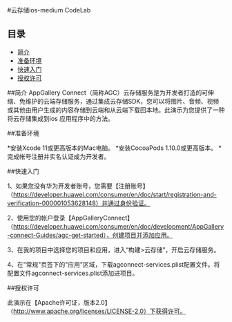 #云存储ios-medium CodeLab


## 目录

- [简介](#简介)
- [准备环境](#准备环境)
- [快速入门](#快速入门)
- [授权许可](#授权许可)  

##简介
AppGallery Connect（简称AGC）云存储服务是为开发者打造的可伸缩、免维护的云端存储服务，通过集成云存储SDK，您可以将图片、音频、视频或其他由用户生成的内容存储到云端和从云端下载回本地。此演示为您提供了一种将云存储集成到ios 应用程序中的方法。

##准备环境

*安装Xcode 11或更高版本的Mac电脑。
*安装CocoaPods 1.10.0或更高版本。
*完成帐号注册并实名认证成为开发者。

##快速入门

1、如果您没有华为开发者账号，您需要【注册账号】（https://developer.huawei.com/consumer/en/doc/start/registration-and-verification-000001053628148）并通过身份验证。

2、使用您的帐户登录【AppGalleryConnect】（https://developer.huawei.com/consumer/en/doc/development/AppGallery-connect-Guides/agc-get-started），创建项目并添加应用。

3、在我的项目中选择您的项目和应用，进入“构建>云存储”，开启云存储服务。

4、在"常规"页签下的"应用"区域，下载agconnect-services.plist配置文件。将配置文件agconnect-services.plist添加进项目。



##授权许可

此演示在【Apache许可证，版本2.0】（http://www.apache.org/licenses/LICENSE-2.0）下获得许可。
